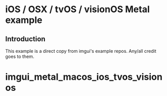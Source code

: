 # iOS / OSX / tvOS / visionOS Metal example

## Introduction

This example is a direct copy from imgui's example repos. Any/all credit goes to them.


# imgui_metal_macos_ios_tvos_visionos
